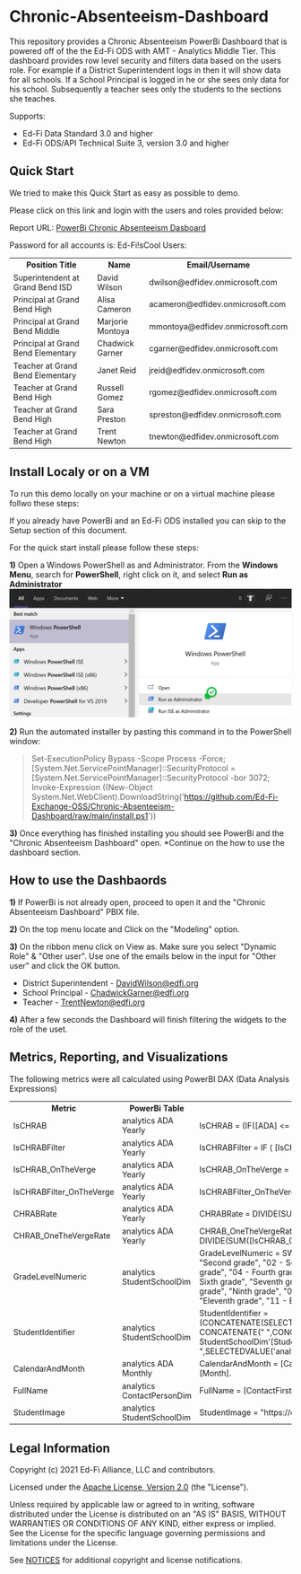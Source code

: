 # Chronic-Absenteeism-Dashboard

This repository provides a Chronic Absenteeism PowerBi Dashboard that is powered
off of the the Ed-Fi ODS with AMT - Analytics Middle Tier. This dashboard provides
row level security and filters data based on the users role. For example if a
District Superintendent logs in then it will show data for all schools. If a School
Principal is logged in he or she sees only data for his school. Subsequently a
teacher sees only the students to the sections she teaches.

Supports:

* Ed-Fi Data Standard 3.0 and higher
* Ed-Fi ODS/API Technical Suite 3, version 3.0 and higher

Quick Start
------------

We tried to make this Quick Start as easy as possible to demo.

Please click on this link and login with the users and roles provided below:

Report URL: [PowerBi Chronic Absenteeism Dasboard](https://app.powerbi.com/groups/4725d1f3-419c-4222-a15f-d31add3eca89/reports/cea1b35c-9f77-4970-bfdb-037a3b83164f?ctid=8f4a8ef8-bdcb-43ac-8f20-a297b8f71a6a)

Password for all accounts is: Ed-Fi!sCool
Users:
<table>
<tr>
  <th>Position Title</th>
  <th>Name</th>
  <th>Email/Username</th>
</tr>
<tr>
  <td>Superintendent at Grand Bend ISD</td><td>David Wilson</td><td>dwilson@edfidev.onmicrosoft.com</td>
</tr>
<tr>
  <td>Principal at Grand Bend High</td><td>Alisa Cameron</td><td>acameron@edfidev.onmicrosoft.com</td>
</tr>
<tr>
  <td>Principal at Grand Bend Middle</td><td>Marjorie Montoya</td><td>mmontoya@edfidev.onmicrosoft.com</td>
</tr>
<tr>
  <td>Principal at Grand Bend Elementary</td><td>Chadwick Garner</td><td>cgarner@edfidev.onmicrosoft.com</td>
</tr>
<tr>
  <td>Teacher at Grand Bend Elementary</td><td>Janet Reid</td><td>jreid@edfidev.onmicrosoft.com</td>
</tr>
<tr>
  <td>Teacher at Grand Bend High</td><td>Russell Gomez</td><td>rgomez@edfidev.onmicrosoft.com</td>
</tr>
<tr>
  <td>Teacher at Grand Bend High</td><td>Sara Preston</td><td>spreston@edfidev.onmicrosoft.com</td>
</tr>
<tr>
  <td>Teacher at Grand Bend High</td><td>Trent Newton</td><td>tnewton@edfidev.onmicrosoft.com</td>
</tr>
 </table>


Install Localy or on a VM
------------
To run this demo locally on your machine or on a virtual machine please follwo these steps:

If you already have PowerBi and an Ed-Fi ODS installed you can skip to the Setup section of this document.

For the quick start install please follow these steps:

**1)** Open a Windows PowerShell as and Administrator.
From the **Windows Menu**, search for **PowerShell**, right click on it, and select **Run as Administrator**
<br/><img src="img/powershell1.png" width="600" >

**2)** Run the automated installer by pasting this command in to the PowerShell window:
> Set-ExecutionPolicy Bypass -Scope Process -Force; [System.Net.ServicePointManager]::SecurityProtocol = [System.Net.ServicePointManager]::SecurityProtocol -bor 3072; Invoke-Expression ((New-Object System.Net.WebClient).DownloadString('https://github.com/Ed-Fi-Exchange-OSS/Chronic-Absenteeism-Dashboard/raw/main/install.ps1'))

**3)** Once everything has finished installing you should see PowerBi and the "Chronic Absenteeism Dashboard" open.
*Continue on the how to use the dashboard section.

How to use the Dashbaords
------------

**1)** If PowerBi is not already open, proceed to open it and the "Chronic Absenteeism Dashboard" PBIX file.

**2)** On the top menu locate and Click on the "Modeling" option.

**3)** On the ribbon menu click on View as. Make sure you select "Dynamic Role" & "Other user". Use one of the emails below in the input for "Other user" and click the OK button.


* District Superintendent - DavidWilson@edfi.org
* School Principal - ChadwickGarner@edfi.org
* Teacher - TrentNewton@edfi.org

**4)** After a few seconds the Dashboard will finish filtering the widgets to the role of the uset. 

## Metrics, Reporting, and Visualizations
The following metrics were all calculated using PowerBI DAX (Data Analysis Expressions)

<table>
<tr>
  <th>Metric</th>
  <th>PowerBi Table</th>
  <th>DAX</th>
  <th>SQL Equivalent Script</th>
</tr>
<tr>
  <td>IsCHRAB</td><td>analytics ADA Yearly</td><td>IsCHRAB = (IF([ADA] <= 0.9,1,0))</td><td><a href="https://github.com/Ed-Fi-Exchange-OSS/Chronic-Absenteeism-Dashboard/tree/main/metrics/SQL%20Scripts/IsCHRAB.sql">IsCHRAB.sql</a></td>
</tr>
<tr>
  <td>IsCHRABFilter</td><td>analytics ADA Yearly</td><td>IsCHRABFilter = IF ( [IsCHRAB] = 1, True, False)</td><td><a href="https://github.com/Ed-Fi-Exchange-OSS/Chronic-Absenteeism-Dashboard/tree/main/metrics/SQL%20Scripts/IsCHRABFilter.sql">IsCHRABFilter.sql</a></td>
</tr>
<tr>
  <td>IsCHRAB_OnTheVerge</td><td>analytics ADA Yearly</td><td>IsCHRAB_OnTheVerge  = (IF([ADA] > 0.90 && [ADA] <= 0.95 ,1,0))	
</td><td><a href="https://github.com/Ed-Fi-Exchange-OSS/Chronic-Absenteeism-Dashboard/tree/main/metrics/SQL%20Scripts/IsCHRAB_OnTheVerge.sql">IsCHRAB_OnTheVerge.sql</a></td>
</tr>
<tr>
  <td>IsCHRABFilter_OnTheVerge</td><td>analytics ADA Yearly</td><td>IsCHRABFilter_OnTheVerge = IF ( [IsCHRAB_OnTheVerge] = 1, True, False )</td><td><a href="https://github.com/Ed-Fi-Exchange-OSS/Chronic-Absenteeism-Dashboard/tree/main/metrics/SQL%20Scripts/IsCHRABFilter_OnTheVerge.sql">IsCHRABFilter_OnTheVerge.sql</a></td>
</tr>
<tr>
  <td>CHRABRate</td><td>analytics ADA Yearly</td><td>CHRABRate = DIVIDE(SUM([IsCHRAB]),COUNT([StudentKey]),0).</td><td><a href="https://github.com/Ed-Fi-Exchange-OSS/Chronic-Absenteeism-Dashboard/tree/main/metrics/SQL%20Scripts/CHRABRate.sql">CHRABRate.sql</a></td>
</tr>
<tr>
  <td>CHRAB_OneTheVergeRate</td><td>analytics ADA Yearly</td><td>CHRAB_OneTheVergeRate  = DIVIDE(SUM([IsCHRAB_OnTheVerge]),COUNT([StudentKey]),0)</td><td><a href="https://github.com/Ed-Fi-Exchange-OSS/Chronic-Absenteeism-Dashboard/tree/main/metrics/SQL%20Scripts/CHRAB_OneTheVergeRate.sql">CHRAB_OneTheVergeRate.sql</a></td>
</tr>
<tr>
  <td>GradeLevelNumeric</td><td>analytics StudentSchoolDim</td><td>GradeLevelNumeric = SWITCH(
[GradeLevel],
"First grade", "01 - First grade",
    "Second grade", "02 - Second grade",
    "Third grade", "03 - Third grade",
    "Fourth grade", "04 - Fourth grade",
    "Fifth grade", "05 - Fifth grade",
    "Sixth grade", "06 - Sixth grade",
    "Seventh grade", "07 - Seventh grade",
    "Eighth grade", "08 - Eighth grade",
    "Ninth grade", "09 - Ninth grade",
    "Tenth grade", "10 - Tenth grade",
    "Eleventh grade", "11 - Eleventh grade",
    "Twelfth grade", "12 - Twelfth grade"
)</td><td><a href="https://github.com/Ed-Fi-Exchange-OSS/Chronic-Absenteeism-Dashboard/tree/main/metrics/SQL%20Scripts/GradeLevelNumeric.sql">GradeLevelNumeric.sql</a></td>
</tr>
<tr>
  <td>StudentIdentifier</td><td>analytics StudentSchoolDim</td><td>StudentIdentifier =  (CONCATENATE(SELECTEDVALUE('analyticsStudentSchoolDim'[StudentFirstName]),   CONCATENATE(" ",CONCATENATE(SELECTEDVALUE('analytics StudentSchoolDim'[StudentLastName]), CONCATENATE(" # ",SELECTEDVALUE('analytics StudentSchoolDim'[StudentKey])))))</td><td><a href="https://github.com/Ed-Fi-Exchange-OSS/Chronic-Absenteeism-Dashboard/tree/main/metrics/SQL%20Scripts/StudentIdentifier.sql">StudentIdentifier.sql</a></td>
</tr>
<tr>
  <td>CalendarAndMonth</td><td>analytics ADA Monthly</td><td>CalendarAndMonth = [CalendarYear] & "-" & IF([Month] &lt;10,"0",BLANK()) & [Month].	</td><td><a href="https://github.com/Ed-Fi-Exchange-OSS/Chronic-Absenteeism-Dashboard/tree/main/metrics/SQL%20Scripts/CalendarAndMonth.sql">CalendarAndMonth.sql</a></td>
</tr>
<tr>
  <td>FullName</td><td>analytics ContactPersonDim</td><td>FullName = [ContactFirstName] & " " & [ContactLastName]</td><td><a href="https://github.com/Ed-Fi-Exchange-OSS/Chronic-Absenteeism-Dashboard/tree/main/metrics/SQL%20Scripts/ConctactFullName.sql">ConctactFullName.sql</a></td>
</tr>
<tr>
  <td>StudentImage</td><td>analytics StudentSchoolDim</td><td>StudentImage = "https://district-website/images/students/" & [StudentKey] & ".png"</td><td><a href="https://github.com/Ed-Fi-Exchange-OSS/Chronic-Absenteeism-Dashboard/tree/main/metrics/SQL%20Scripts/StudentImage.sql">StudentImage.sql</a></td>
</tr>
</table>

## Legal Information

Copyright (c) 2021 Ed-Fi Alliance, LLC and contributors.

Licensed under the [Apache License, Version 2.0](LICENSE) (the "License").

Unless required by applicable law or agreed to in writing, software distributed
under the License is distributed on an "AS IS" BASIS, WITHOUT WARRANTIES OR
CONDITIONS OF ANY KIND, either express or implied. See the License for the
specific language governing permissions and limitations under the License.

See [NOTICES](NOTICES.md) for additional copyright and license notifications.
